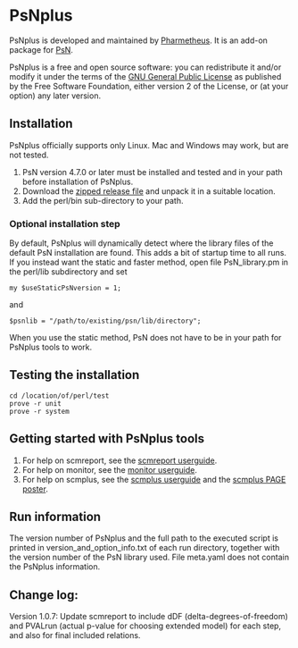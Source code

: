 # PsNplus
PsNplus is developed and maintained by [Pharmetheus](http://pharmetheus.com/).
It is an add-on package for [PsN](https://uupharmacometrics.github.io/PsN/).
 
PsNplus is a free and open source software: you can redistribute it and/or modify it
under the terms of the [GNU General Public License](http://www.gnu.org/licenses/old-licenses/gpl-2.0.html)
as published by the Free Software Foundation, either version 2 of the License, or (at your option) any later version.

## Installation
PsNplus officially supports only Linux. Mac and Windows may work, but are not tested.

1. PsN version 4.7.0 or later must be installed and tested and in your path before installation of PsNplus. 
2. Download the [zipped release file](https://github.com/pharmetheus/PsNplus/releases/) and unpack it in a suitable location.
3. Add the perl/bin sub-directory to your path.

### Optional installation step
By default, PsNplus will dynamically detect where the library files of the default PsN installation are found. This
adds a bit of startup time to all runs.
If you instead want the static and faster method, open file PsN_library.pm in the perl/lib subdirectory and set
```   
my $useStaticPsNversion = 1;
```
and
```
$psnlib = "/path/to/existing/psn/lib/directory";
```
When you use the static method, PsN does not have to be in your path for PsNplus tools to work.

## Testing the installation
```
cd /location/of/perl/test
prove -r unit
prove -r system
```

## Getting started with PsNplus tools

1. For help on scmreport, see the [scmreport userguide](perl/doc/scmreportUserguide.pdf).
2. For help on monitor, see the [monitor userguide](perl/doc/monitorUserguide.pdf).
3. For help on scmplus, see the [scmplus userguide](perl/doc/scmplusUserguide.pdf) and the [scmplus PAGE poster](https://www.page-meeting.org/default.asp?abstract=8429).

## Run information
The version number of PsNplus and the full path to the executed script is printed in version_and_option_info.txt of each run directory, together with the version number of the PsN library used. File meta.yaml does not contain the PsNplus information.

## Change log:
Version 1.0.7: Update scmreport to include dDF (delta-degrees-of-freedom) and PVALrun (actual p-value for choosing extended model) for each step, and also for final included relations.

